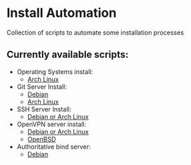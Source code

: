 # Install Automation
Collection of scripts to automate some installation processes

## Currently available scripts:
- Operating Systems install:
    - [Arch Linux](operating-systems/arch-linux.sh)
- Git Server Install:
    - [Debian](git-server/debian.sh)
    - [Arch Linux](git-server/arch-linux.sh)
- SSH Server Install:
    - [Debian or Arch Linux](ssh-server/arch-debian.sh)
- OpenVPN server install:
    - [Debian or Arch Linux](openvpn/arch-debian.sh)
    - [OpenBSD](openvpn/openbsd.sh)
- Authoritative bind server:
    - [Debian](bind-authoritative/debian.sh)
